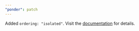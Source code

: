 ```yaml
---
"ponder": patch
---
```


Added `ordering: "isolated"`. Visit the [documentation](https://ponder.sh/docs/api-reference/ponder/config#ordering) for details.
